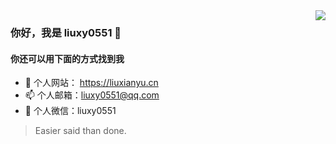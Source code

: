 <img src="https://github-readme-stats.vercel.app/api?username=liuxy0551&show_icons=true&count_private=true&cache_seconds=1800" align="right" />

### 你好，我是 liuxy0551 👋

#### 你还可以用下面的方式找到我

- 🔭 个人网站： <a href="https://liuxianyu.cn" target="_black">https://liuxianyu.cn</a>
- 📫 个人邮箱：liuxy0551@qq.com
- 💬 个人微信：liuxy0551

> Easier said than done.

